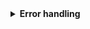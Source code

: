 <details>
  <summary><b>Error handling</b></summary>
  Dart 코드에서는 예외를 발생시키고 잡을 수 있습니다. 예외는 예기치 않은 일이 발생했음을 나타내는 오류입니다. 예외가 잡히지 않으면, 예외를 발생시킨 아이솔레이트가 일시 중단되고, 일반적으로 아이솔레이트와 그 프로그램이 종료됩니다.

### Isolates

아이솔레이트를 사용하면 Dart 코드는 추가 프로세서 코어를 사용할 수 있는 경우 여러 개의 독립적인 작업을 동시에 수행할 수 있습니다. 아이솔레이트는 스레드나 프로세스와 비슷하지만, 각 아이솔레이트는 자체 메모리와 이벤트 루프를 실행하는 단일 스레드를 가지고 있습니다.

### **Throw**

- 하나의 표현식이기 때문에, `=>` 문이나 다른 표현식으로 예외를 발생시킬 수 있습니다.
- 임의의 객체도 던질 수 있습니다.

### **Catch**

앞서 나온 코드에서 알 수 있듯이, `on` 또는 `catch` 또는 둘 다 사용할 수 있습니다. 예외 타입을 지정해야 할 때는 `on`을 사용하고, 예외 객체가 필요한 경우에는 `catch`를 사용합니다.

catch()에 하나 또는 두 개의 매개변수를 지정할 수 있습니다. 첫 번째는 던져진 예외이며, 두 번째는 스택 추적(StackTrace) 객체입니다.

### rethrow

- `rethrow`는 Dart에서 예외를 부분적으로 처리한 후 해당 예외를 다시 던져 상위 호출자에게 전파하기 위해 사용하는 키워드입니다.
- **추가 로깅 또는 처리**: 예외가 발생한 시점에 추가 정보를 로깅하거나 일부 상태를 변경한 후 상위 호출자에게 예외를 전파할 수 있습니다.
- **예외 전파**: 예외를 완전히 처리하지 않고, 상위 호출자가 예외를 처리하도록 허용할 수 있습니다.

### finally

예외가 발생하든 발생하지 않든 일부 코드가 항상 실행되도록 하려면 `finally` 절을 사용합니다.

### assert

개발 중에 assert 문(assert(<조건>, <선택적 메시지>);)을 사용하여 boolean 조건이 false인 경우 assert가 실패하고 예외(AssertionError)가 발생합니다.

```dart
assert(urlString.startsWith('https'),
    'URL ($urlString) should start with "https".');
```

- Flutter는 디버그 모드에서 assert를 활성화합니다.
- 웹 개발 툴인 webdev serve는 기본적으로 assert를 활성화합니다.
- dart run 및 dart compile js와 같은 일부 도구는 명령 줄 플래그(--enable-asserts)를 통해 assert를 지원합니다.
- 프로덕션 코드에서는 assert가 무시되며, assert의 인수는 평가되지 않습니다.
</details>
